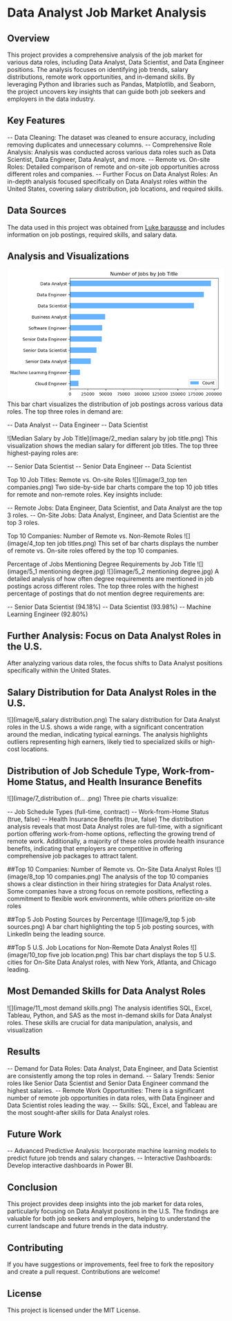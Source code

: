 # Data Analyst Job Market Analysis

## Overview
This project provides a comprehensive analysis of the job market for various data roles, including Data Analyst, Data Scientist, and Data Engineer positions. The analysis focuses on identifying job trends, salary distributions, remote work opportunities, and in-demand skills. By leveraging Python and libraries such as Pandas, Matplotlib, and Seaborn, the project uncovers key insights that can guide both job seekers and employers in the data industry.


## Key Features
-- Data Cleaning: The dataset was cleaned to ensure accuracy, including removing duplicates and unnecessary columns.
-- Comprehensive Role Analysis: Analysis was conducted across various data roles such as Data Scientist, Data Engineer, Data Analyst, and more.
-- Remote vs. On-site Roles: Detailed comparison of remote and on-site job opportunities across different roles and companies.
-- Further Focus on Data Analyst Roles: An in-depth analysis focused specifically on Data Analyst roles within the United States, covering salary distribution, job locations, and required skills.


## Data Sources
The data used in this project was obtained from  [Luke barausse](https://huggingface.co/datasets/lukebarousse/data_jobs)
 and includes information on job postings, required skills, and salary data.


## Analysis and Visualizations

![Number of Jobs by Job Title](https://github.com/pirsarandib/python_project_data_jobs/blob/main/image/1_number%20of%20jobs%20by%20job%20title.png)
This bar chart visualizes the distribution of job postings across various data roles. The top three roles in demand are:

-- Data Analyst
-- Data Engineer
-- Data Scientist


![Median Salary by Job Title](image/2_median salary by job title.png)
This visualization shows the median salary for different job titles. The top three highest-paying roles are:

-- Senior Data Scientist
-- Senior Data Engineer
-- Data Scientist

Top 10 Job Titles: Remote vs. On-site Roles
![](image/3_top ten companies.png)
Two side-by-side bar charts compare the top 10 job titles for remote and non-remote roles. Key insights include:

-- Remote Jobs: Data Engineer, Data Scientist, and Data Analyst are the top 3 roles.
-- On-Site Jobs: Data Analyst, Engineer, and Data Scientist are the top 3 roles.


Top 10 Companies: Number of Remote vs. Non-Remote Roles
![](image/4_top ten job titles.png)
This set of bar charts displays the number of remote vs. On-site roles offered by the top 10 companies.


Percentage of Jobs Mentioning Degree Requirements by Job Title
![](image/5_1 mentioning degree.jpg)
![](image/5_2 mentioning degree.jpg)
A detailed analysis of how often degree requirements are mentioned in job postings across different roles. The top three roles with the highest percentage of postings that do not mention degree requirements are:

-- Senior Data Scientist (94.18%)
-- Data Scientist (93.98%)
-- Machine Learning Engineer (92.80%)

## Further Analysis: Focus on Data Analyst Roles in the U.S.

After analyzing various data roles, the focus shifts to Data Analyst positions specifically within the United States.


## Salary Distribution for Data Analyst Roles in the U.S.
![](image/6_salary distribution.png)
The salary distribution for Data Analyst roles in the U.S. shows a wide range, with a significant concentration around the median, indicating typical earnings. The analysis highlights outliers representing high earners, likely tied to specialized skills or high-cost locations. 

## Distribution of Job Schedule Type, Work-from-Home Status, and Health Insurance Benefits
![](image/7_distribution of... .png)
Three pie charts visualize:

-- Job Schedule Types (full-time, contract)
-- Work-from-Home Status (true, false)
-- Health Insurance Benefits (true, false)
The distribution analysis reveals that most Data Analyst roles are full-time, with a significant portion offering work-from-home options, reflecting the growing trend of remote work. Additionally, a majority of these roles provide health insurance benefits, indicating that employers are competitive in offering comprehensive job packages to attract talent.


##Top 10 Companies: Number of Remote vs. On-Site Data Analyst Roles 
![](image/8_top 10 companies.png)
The analysis of the top 10 companies shows a clear distinction in their hiring strategies for Data Analyst roles. Some companies have a strong focus on remote positions, reflecting a commitment to flexible work environments, while others prioritize on-site roles


##Top 5 Job Posting Sources by Percentage
![](image/9_top 5 job sources.png)
A bar chart highlighting the top 5 job posting sources, with LinkedIn being the leading source.


##Top 5 U.S. Job Locations for Non-Remote Data Analyst Roles
![](image/10_top five job location.png)
This bar chart displays the top 5 U.S. cities for On-Site Data Analyst roles, with New York, Atlanta, and Chicago leading.


##  Most Demanded Skills for Data Analyst Roles
![](image/11_most demand skills.png)
The analysis identifies SQL, Excel, Tableau, Python, and SAS as the most in-demand skills for Data Analyst roles. These skills are crucial for data manipulation, analysis, and visualization


## Results
-- Demand for Data Roles: Data Analyst, Data Engineer, and Data Scientist are consistently among the top roles in demand.
-- Salary Trends: Senior roles like Senior Data Scientist and Senior Data Engineer command the highest salaries.
-- Remote Work Opportunities: There is a significant number of remote job opportunities in data roles, with Data Engineer and Data Scientist roles leading the way.
-- Skills: SQL, Excel, and Tableau are the most sought-after skills for Data Analyst roles.


## Future Work
-- Advanced Predictive Analysis: Incorporate machine learning models to predict future job trends and salary changes.
-- Interactive Dashboards: Develop interactive dashboards in Power BI.

## Conclusion
This project provides deep insights into the job market for data roles, particularly focusing on Data Analyst positions in the U.S. The findings are valuable for both job seekers and employers, helping to understand the current landscape and future trends in the data industry.


## Contributing
If you have suggestions or improvements, feel free to fork the repository and create a pull request. Contributions are welcome!


## License
This project is licensed under the MIT License. 

